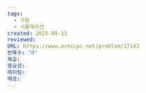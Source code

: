 ```yaml
---
tags:
  - 구현
  - 시뮬레이션
created: 2025-09-13
reviewed:
URL: https://www.acmicpc.net/problem/17143
반복수: "0"
복습:
중요성:
레이팅:
메모:
---
```


